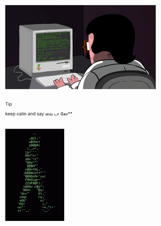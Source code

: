 <div style="display: flex; align-items: center;">
    <img src="media/me.gif"">

</div>


#



#





> [!TIP]
> keep calm and say வை டா கோ**




#

#

<div style="display: flex; align-items: center;">
    <img src="media/walk.gif"">
</div>


#

#
